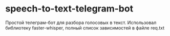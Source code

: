 # speech-to-text-telegram-bot
Простой телеграм-бот для разбора голосовых в текст. Использовал библиотеку faster-whisper, полный список зависимостей в файле req.txt
